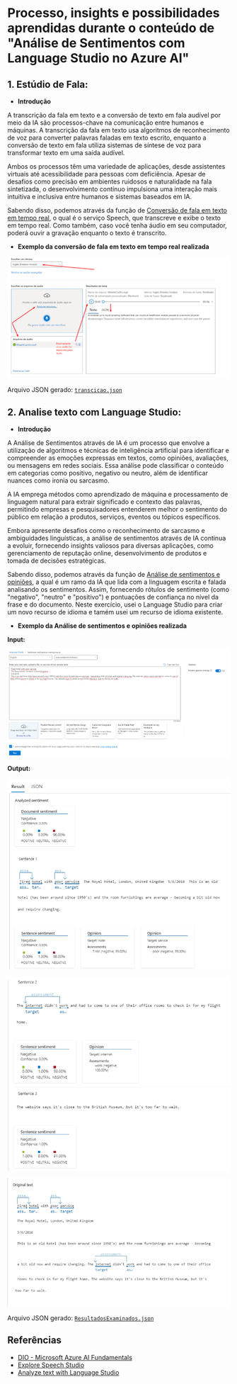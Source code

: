 # Processo, insights e possibilidades aprendidas durante o conteúdo de **"Análise de Sentimentos com Language Studio no Azure AI"**

## **1. Estúdio de Fala:**

- **Introdução**

A transcrição da fala em texto e a conversão de texto em fala audível por meio da IA são processos-chave na comunicação entre humanos e máquinas. A transcrição da fala em texto usa algoritmos de reconhecimento de voz para converter palavras faladas em texto escrito, enquanto a conversão de texto em fala utiliza sistemas de síntese de voz para transformar texto em uma saída audível.

Ambos os processos têm uma variedade de aplicações, desde assistentes virtuais até acessibilidade para pessoas com deficiência. Apesar de desafios como precisão em ambientes ruidosos e naturalidade na fala sintetizada, o desenvolvimento contínuo impulsiona uma interação mais intuitiva e inclusiva entre humanos e sistemas baseados em IA.

Sabendo disso, podemos através da função de [Conversão de fala em texto em tempo real](https://speech.microsoft.com/portal/3a8202b21299451ca3ac791302c5e372/speechtotexttool), o qual é o serviço Speech, que transcreve e exibe o texto em tempo real. Como também, caso você tenha áudio em seu computador, poderá ouvir a gravação enquanto o texto é transcrito.

- **Exemplo da conversão de fala em texto em tempo real realizada**

![Imagem de Exemplo da conversão da fala em texto em tempo real realizada](https://github.com/JPLabussiereF/Processamento-de-Linguagem-Natural-Lab03/blob/main/Pratica/ExploreSpeechStudio/Outputs/transcricao.png?raw=true)

Arquivo JSON gerado: [`transcicao.json`](https://github.com/JPLabussiereF/Processamento-de-Linguagem-Natural-Lab03/blob/main/Pratica/ExploreSpeechStudio/Outputs/transcricao.json)

## **2. Analise texto com Language Studio:**

- **Introdução**

A Análise de Sentimentos através de IA é um processo que envolve a utilização de algoritmos e técnicas de inteligência artificial para identificar e compreender as emoções expressas em textos, como opiniões, avaliações, ou mensagens em redes sociais. Essa análise pode classificar o conteúdo em categorias como positivo, negativo ou neutro, além de identificar nuances como ironia ou sarcasmo. 

A IA emprega métodos como aprendizado de máquina e processamento de linguagem natural para extrair significado e contexto das palavras, permitindo empresas e pesquisadores entenderem melhor o sentimento do público em relação a produtos, serviços, eventos ou tópicos específicos. 

Embora apresente desafios como o reconhecimento de sarcasmo e ambiguidades linguísticas, a análise de sentimentos através de IA continua a evoluir, fornecendo insights valiosos para diversas aplicações, como gerenciamento de reputação online, desenvolvimento de produtos e tomada de decisões estratégicas.

Sabendo disso, podemos através da função de [Análise de sentimentos e opiniões](https://language.cognitive.azure.com/tryout/sentiment), a qual é um ramo da IA ​​que lida com a linguagem escrita e falada analisando os sentimentos. Assim, fornecendo rótulos de sentimento (como "negativo", "neutro" e "positivo") e pontuações de confiança no nível da frase e do documento. Neste exercício, usei o Language Studio para criar um novo recurso de idioma e tamém usei um recurso de idioma existente.

- **Exemplo da Análise de sentimentos e opiniões realizada**

**Input:**

![Imagem de Exemplo do texto da Análise de sentimentos e opiniões](https://github.com/JPLabussiereF/Processamento-de-Linguagem-Natural-Lab03/blob/main/Pratica/AnalyzetextwithLanguageStudio/Inputs/texto%20de%20exemplo.png?raw=true)

**Output:**

![Primeira imagem de Exemplo da Análise de sentimentos e opiniões gerada](https://github.com/JPLabussiereF/Processamento-de-Linguagem-Natural-Lab03/blob/main/Pratica/AnalyzetextwithLanguageStudio/Outputs/ResultadosExaminados1.1.png?raw=true)

![Segunda imagem de Exemplo da Análise de sentimentos e opiniões gerada](https://github.com/JPLabussiereF/Processamento-de-Linguagem-Natural-Lab03/blob/main/Pratica/AnalyzetextwithLanguageStudio/Outputs/ResultadosExaminados1.2.png?raw=true)

![Terceira imagem de Exemplo da Análise de sentimentos e opiniões gerada](https://github.com/JPLabussiereF/Processamento-de-Linguagem-Natural-Lab03/blob/main/Pratica/AnalyzetextwithLanguageStudio/Outputs/ResultadosExaminados1.3.png?raw=true)

Arquivo JSON gerado: [`ResultadosExaminados.json`](https://github.com/JPLabussiereF/Processamento-de-Linguagem-Natural-Lab03/blob/main/Pratica/AnalyzetextwithLanguageStudio/Outputs/ResultadosExaminados.json)

## Referências

 - [DIO - Microsoft Azure AI Fundamentals](https://web.dio.me/track/a088cda7-a37f-451a-b392-46fa7e6ddc55)
 - [Explore Speech Studio](https://microsoftlearning.github.io/mslearn-ai-fundamentals/Instructions/Labs/09-speech.html)
 - [Analyze text with Language Studio](https://microsoftlearning.github.io/mslearn-ai-fundamentals/Instructions/Labs/06-text-analysis.html)

